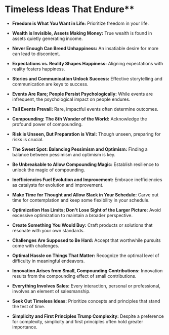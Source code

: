 # Timeless Ideas That Endure**

- **Freedom is What You Want in Life:** Prioritize freedom in your life.

- **Wealth is Invisible, Assets Making Money:** True wealth is found in assets quietly generating income.

- **Never Enough Can Breed Unhappiness:** An insatiable desire for more can lead to discontent.

- **Expectations vs. Reality Shapes Happiness:** Aligning expectations with reality fosters happiness.

- **Stories and Communication Unlock Success:** Effective storytelling and communication are keys to success.

- **Events Are Rare; People Persist Psychologically:** While events are infrequent, the psychological impact on people endures.

- **Tail Events Prevail:** Rare, impactful events often determine outcomes.

- **Compounding: The 8th Wonder of the World:** Acknowledge the profound power of compounding.

- **Risk is Unseen, But Preparation is Vital:** Though unseen, preparing for risks is crucial.

- **The Sweet Spot: Balancing Pessimism and Optimism:** Finding a balance between pessimism and optimism is key.

- **Be Unbreakable to Allow Compounding Magic:** Establish resilience to unlock the magic of compounding.

- **Inefficiencies Fuel Evolution and Improvement:** Embrace inefficiencies as catalysts for evolution and improvement.

- **Make Time for Thought and Allow Slack in Your Schedule:** Carve out time for contemplation and keep some flexibility in your schedule.

- **Optimization Has Limits; Don't Lose Sight of the Larger Picture:** Avoid excessive optimization to maintain a broader perspective.

- **Create Something You Would Buy:** Craft products or solutions that resonate with your own standards.

- **Challenges Are Supposed to Be Hard:** Accept that worthwhile pursuits come with challenges.

- **Optimal Hassle on Things That Matter:** Recognize the optimal level of difficulty in meaningful endeavors.

- **Innovation Arises from Small, Compounding Contributions:** Innovation results from the compounding effect of small contributions.

- **Everything Involves Sales:** Every interaction, personal or professional, involves an element of salesmanship.

- **Seek Out Timeless Ideas:** Prioritize concepts and principles that stand the test of time.

- **Simplicity and First Principles Trump Complexity:** Despite a preference for complexity, simplicity and first principles often hold greater importance.
